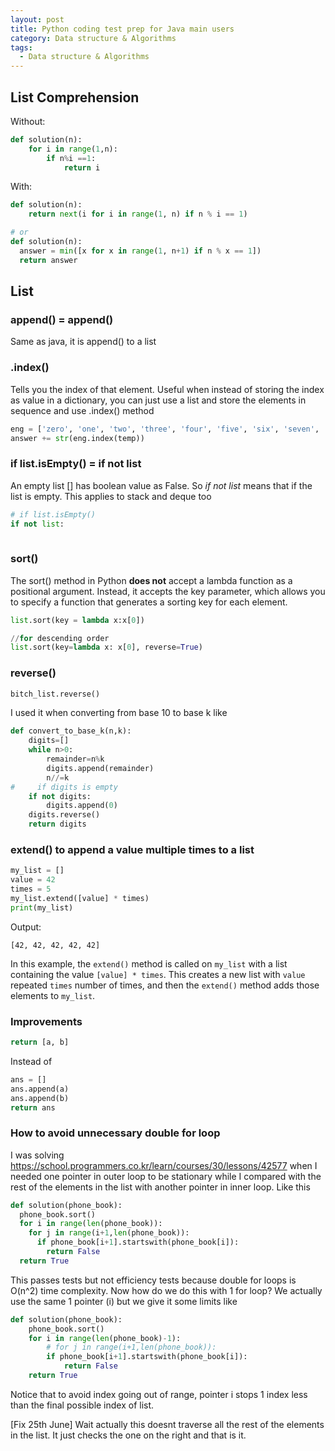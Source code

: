 ```yaml
---
layout: post
title: Python coding test prep for Java main users 
category: Data structure & Algorithms
tags:
  - Data structure & Algorithms
---
```

## List Comprehension
Without:
```python
def solution(n):
    for i in range(1,n):
        if n%i ==1:
            return i
```

With:
```python
def solution(n):
    return next(i for i in range(1, n) if n % i == 1)

# or
def solution(n):
  answer = min([x for x in range(1, n+1) if n % x == 1])
  return answer
```

## List 
### append() = append()
Same as java, it is append() to a list

### .index()
Tells you the index of that element. Useful when instead of storing the
index as value in a dictionary, you can just use a list and store
the elements in sequence and use .index() method

```python
eng = ['zero', 'one', 'two', 'three', 'four', 'five', 'six', 'seven', 'eight', 'nine']
answer += str(eng.index(temp))
```

### if list.isEmpty() = if not list
An empty list [] has boolean value as False. So *if not list* means that
if the list is empty. This applies to stack and deque too

```python
# if list.isEmpty()
if not list:
    
```

### sort()
The sort() method in Python **does not** accept a lambda function as a 
positional argument. Instead, it accepts the key parameter, which 
allows you to specify a function that generates a sorting key for each 
element.

```python
list.sort(key = lambda x:x[0])

//for descending order
list.sort(key=lambda x: x[0], reverse=True)
```

### reverse()
```python
bitch_list.reverse()
```

I used it when converting from base 10 to base k like
```python
def convert_to_base_k(n,k):
    digits=[]
    while n>0:
        remainder=n%k
        digits.append(remainder)
        n//=k
#     if digits is empty
    if not digits:
        digits.append(0)
    digits.reverse()
    return digits
```

### extend() to append a value multiple times to a list
```python
my_list = []
value = 42
times = 5
my_list.extend([value] * times)
print(my_list)
```

Output:
```
[42, 42, 42, 42, 42]
```

In this example, the `extend()` method is called on `my_list` with a 
list containing the value `[value] * times`. This creates a new list 
with `value` repeated `times` number of times, and then the `extend()`
method adds those elements to `my_list`.

### Improvements

```python
return [a, b]
```

Instead of 
```python
ans = []
ans.append(a)
ans.append(b)
return ans
```

### How to avoid unnecessary double for loop
I was solving https://school.programmers.co.kr/learn/courses/30/lessons/42577
when I needed one pointer in outer loop to be stationary while I compared
with the rest of the elements in the list with another pointer in inner loop.
Like this

```python
def solution(phone_book):
  phone_book.sort()
  for i in range(len(phone_book)):
    for j in range(i+1,len(phone_book)):
      if phone_book[i+1].startswith(phone_book[i]):
        return False
  return True
```

This passes tests but not efficiency tests because double for loops is O(n^2)
time complexity. Now how do we do this with 1 for loop? We actually
use the same 1 pointer (i) but we give it some limits like

```python
def solution(phone_book):
    phone_book.sort()
    for i in range(len(phone_book)-1):
        # for j in range(i+1,len(phone_book)):
        if phone_book[i+1].startswith(phone_book[i]):
            return False
    return True
```

Notice that to avoid index going out of range, pointer i stops 1 index less
than the final possible index of list. 

[Fix 25th June] Wait actually this doesnt traverse all the rest of the elements
in the list. It just checks the one on the right and that is it.



